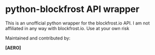 # python-blockfrost API wrapper

This is an unofficial python wrapper for the blockfrost.io API. I am not affiliated in any way with blockfrost.io. Use at your own risk

Maintained and contributed by:

**[AERO]**
